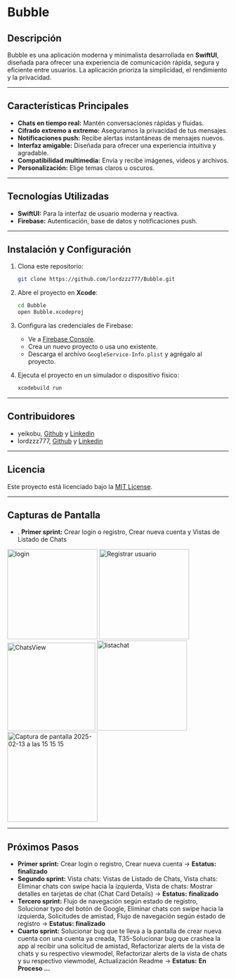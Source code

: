 # Bubble

## Descripción
Bubble es una aplicación moderna y minimalista desarrollada en **SwiftUI**, diseñada para ofrecer una experiencia de comunicación rápida, segura y eficiente entre usuarios. La aplicación prioriza la simplicidad, el rendimiento y la privacidad.

---

## Características Principales

- **Chats en tiempo real:** Mantén conversaciones rápidas y fluidas.
- **Cifrado extremo a extremo:** Aseguramos la privacidad de tus mensajes.
- **Notificaciones push:** Recibe alertas instantáneas de mensajes nuevos.
- **Interfaz amigable:** Diseñada para ofrecer una experiencia intuitiva y agradable.
- **Compatibilidad multimedia:** Envía y recibe imágenes, videos y archivos.
- **Personalización:** Elige temas claros u oscuros.

---

## Tecnologías Utilizadas

- **SwiftUI:** Para la interfaz de usuario moderna y reactiva.
- **Firebase:** Autenticación, base de datos y notificaciones push.
  
---

## Instalación y Configuración

1. Clona este repositorio:
   ```bash
   git clone https://github.com/lordzzz777/Bubble.git
   ```

2. Abre el proyecto en **Xcode**:
   ```bash
   cd Bubble
   open Bubble.xcodeproj
   ```
   
3. Configura las credenciales de Firebase:
   - Ve a [Firebase Console](https://console.firebase.google.com/).
   - Crea un nuevo proyecto o usa uno existente.
   - Descarga el archivo `GoogleService-Info.plist` y agrégalo al proyecto.

4. Ejecuta el proyecto en un simulador o dispositivo físico:
   ```bash
   xcodebuild run
   ```

---

## Contribuidores

- yeikobu, [Github](https://github.com/yeikobu) y [Linkedin](https://www.linkedin.com/in/jacob-aguilar-campos/overlay/about-this-profile/?lipi=urn%3Ali%3Apage%3Ad_flagship3_profile_view_base%3Bkqfp06aKQ92Qw9GLJqDagg%3D%3D)
- lordzzz777, [Github](https://github.com/lordzzz777) y [Linkedin](https://www.linkedin.com/in/esteban-pérez-castillejo-a79476333/?midToken=AQFoUW3wQ6lhOw&midSig=00uIzmNbyL9HE1&eid=na0p6l-m6peu2ao-y8&otpToken=MTMwMTFlZTcxNzJiYzljY2IwMmIwZmViNDExZGVmYjI4ZmM2ZDk0MDljYWM4YzZlN2JkYTAxNjc0YTVmNWNmYmY0ZGRkNmU3MThlNWNmZjk0MGZhYzhiMDI4NTRjM2RmNTUyM2YzMTdiNTc0OWRlNzhlOTgyMTIwY2QsMSwx&originalSubdomain=es)

---

## Licencia

Este proyecto está licenciado bajo la [MIT License](LICENSE).

---

## Capturas de Pantalla
- . **Primer sprint:** Crear login o registro, Crear nueva cuenta y Vistas de Listado de Chats

<img width="205"  alt="login" src="https://github.com/user-attachments/assets/039ec655-a08c-49b9-bd82-44dc5cb38870" />
<img width="205"  alt="Registrar usuario" src="https://github.com/user-attachments/assets/67a63285-05ce-4904-8e87-60fa455284a8" />
<img width="200"  alt="ChatsView" src="https://github.com/user-attachments/assets/239da25f-7cf1-4c8a-9a92-cc9e36a7cd3a" />
<img width="205" alt="listachat" src="https://github.com/user-attachments/assets/54b10476-ff57-4996-b418-029e3fa23730" />
<img width="205" alt="Captura de pantalla 2025-02-13 a las 15 15 15" src="https://github.com/user-attachments/assets/df4988e2-442e-4fe4-9c03-9a56b3ec693e" />

---

## Próximos Pasos

- **Primer sprint:** Crear login o registro, Crear nueva cuenta ->  **Estatus:** **finalizado**
- **Segundo sprint:** Vista chats: Vistas de Listado de Chats, Vista chats: Eliminar chats con swipe hacia la izquierda, Vista de chats: Mostrar detalles en tarjetas de chat (Chat Card Details) -> **Estatus:** **finalizado**
- **Tercero sprint:** Flujo de navegación según estado de registro, Solucionar typo del botón de Google, Eliminar chats con swipe hacia la izquierda, Solicitudes de amistad, Flujo de navegación según estado de registro -> **Estatus:** **finalizado**
- **Cuarto sprint:** Solucionar bug que te lleva a la pantalla de crear nueva cuenta con una cuenta ya creada, T35-Solucionar bug que crashea la app al recibir una solicitud de amistad, Refactorizar alerts de la vista de chats y su respectivo viewmodel, Refactorizar alerts de la vista de chats y su respectivo viewmodel, Actualización Readme -> **Estatus:** **En Proceso ...**
